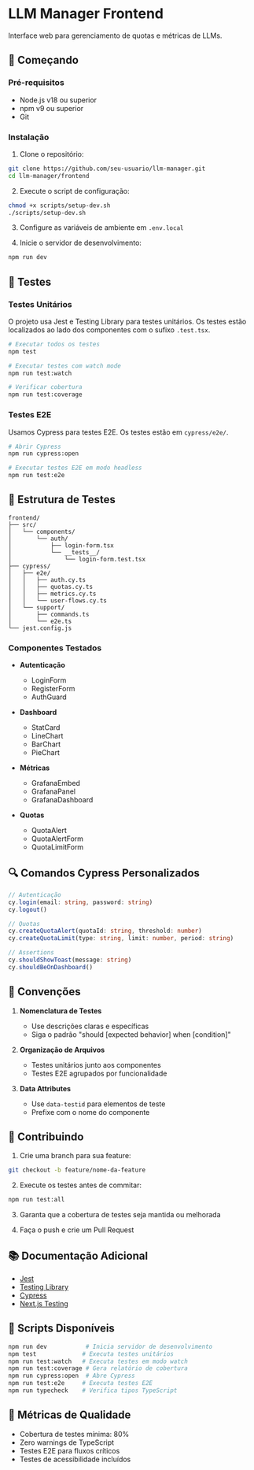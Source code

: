 # LLM Manager Frontend

Interface web para gerenciamento de quotas e métricas de LLMs.

## 🚀 Começando

### Pré-requisitos

- Node.js v18 ou superior
- npm v9 ou superior
- Git

### Instalação

1. Clone o repositório:
```bash
git clone https://github.com/seu-usuario/llm-manager.git
cd llm-manager/frontend
```

2. Execute o script de configuração:
```bash
chmod +x scripts/setup-dev.sh
./scripts/setup-dev.sh
```

3. Configure as variáveis de ambiente em `.env.local`

4. Inicie o servidor de desenvolvimento:
```bash
npm run dev
```

## 🧪 Testes

### Testes Unitários

O projeto usa Jest e Testing Library para testes unitários. Os testes estão localizados ao lado dos componentes com o sufixo `.test.tsx`.

```bash
# Executar todos os testes
npm test

# Executar testes com watch mode
npm run test:watch

# Verificar cobertura
npm run test:coverage
```

### Testes E2E

Usamos Cypress para testes E2E. Os testes estão em `cypress/e2e/`.

```bash
# Abrir Cypress
npm run cypress:open

# Executar testes E2E em modo headless
npm run test:e2e
```

## 📁 Estrutura de Testes

```
frontend/
├── src/
│   └── components/
│       └── auth/
│           ├── login-form.tsx
│           └── __tests__/
│               └── login-form.test.tsx
├── cypress/
│   ├── e2e/
│   │   ├── auth.cy.ts
│   │   ├── quotas.cy.ts
│   │   ├── metrics.cy.ts
│   │   └── user-flows.cy.ts
│   └── support/
│       ├── commands.ts
│       └── e2e.ts
└── jest.config.js
```

### Componentes Testados

- **Autenticação**
  - LoginForm
  - RegisterForm
  - AuthGuard

- **Dashboard**
  - StatCard
  - LineChart
  - BarChart
  - PieChart

- **Métricas**
  - GrafanaEmbed
  - GrafanaPanel
  - GrafanaDashboard

- **Quotas**
  - QuotaAlert
  - QuotaAlertForm
  - QuotaLimitForm

## 🔍 Comandos Cypress Personalizados

```typescript
// Autenticação
cy.login(email: string, password: string)
cy.logout()

// Quotas
cy.createQuotaAlert(quotaId: string, threshold: number)
cy.createQuotaLimit(type: string, limit: number, period: string)

// Assertions
cy.shouldShowToast(message: string)
cy.shouldBeOnDashboard()
```

## 📝 Convenções

1. **Nomenclatura de Testes**
   - Use descrições claras e específicas
   - Siga o padrão "should [expected behavior] when [condition]"

2. **Organização de Arquivos**
   - Testes unitários junto aos componentes
   - Testes E2E agrupados por funcionalidade

3. **Data Attributes**
   - Use `data-testid` para elementos de teste
   - Prefixe com o nome do componente

## 🤝 Contribuindo

1. Crie uma branch para sua feature:
```bash
git checkout -b feature/nome-da-feature
```

2. Execute os testes antes de commitar:
```bash
npm run test:all
```

3. Garanta que a cobertura de testes seja mantida ou melhorada

4. Faça o push e crie um Pull Request

## 📚 Documentação Adicional

- [Jest](https://jestjs.io/)
- [Testing Library](https://testing-library.com/)
- [Cypress](https://www.cypress.io/)
- [Next.js Testing](https://nextjs.org/docs/testing)

## 🔧 Scripts Disponíveis

```bash
npm run dev           # Inicia servidor de desenvolvimento
npm test             # Executa testes unitários
npm run test:watch   # Executa testes em modo watch
npm run test:coverage # Gera relatório de cobertura
npm run cypress:open  # Abre Cypress
npm run test:e2e     # Executa testes E2E
npm run typecheck    # Verifica tipos TypeScript
```

## 🎯 Métricas de Qualidade

- Cobertura de testes mínima: 80%
- Zero warnings de TypeScript
- Testes E2E para fluxos críticos
- Testes de acessibilidade incluídos

